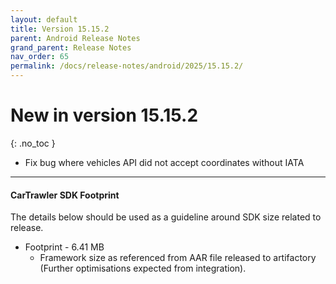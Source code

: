 ```yaml
---
layout: default
title: Version 15.15.2
parent: Android Release Notes
grand_parent: Release Notes
nav_order: 65
permalink: /docs/release-notes/android/2025/15.15.2/
---
```


# New in version 15.15.2

{: .no_toc }

* Fix bug where vehicles API did not accept coordinates without IATA


---
#### CarTrawler SDK Footprint

The details below should be used as a guideline around SDK size related to release.
* Footprint - 6.41 MB
  * Framework size as referenced from AAR file released to artifactory (Further optimisations expected from integration).